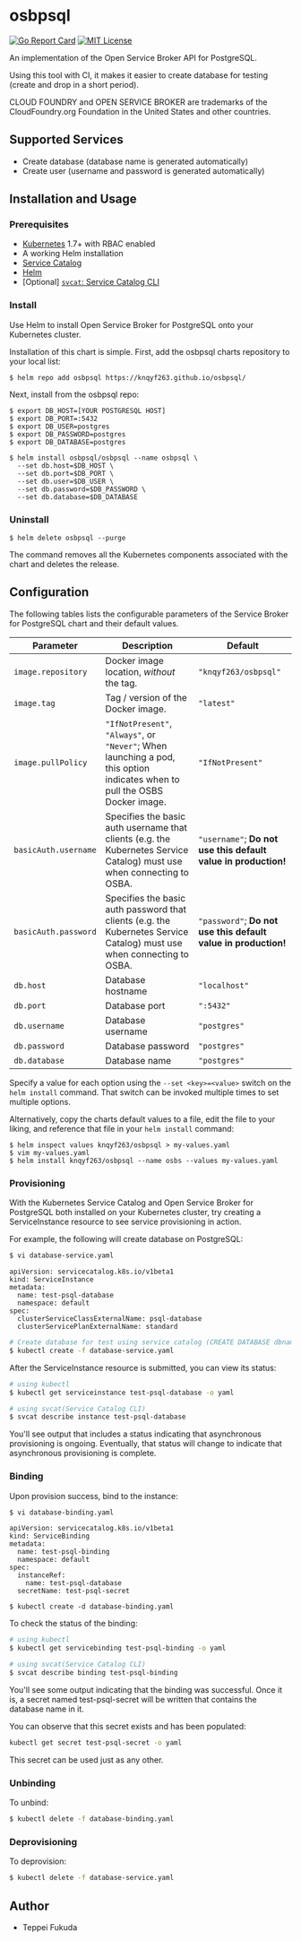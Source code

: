 # osbpsql

[![Go Report Card](https://goreportcard.com/badge/github.com/knqyf263/osbpsql)](https://goreportcard.com/report/github.com/knqyf263/osbpsql)
[![MIT License](http://img.shields.io/badge/license-MIT-blue.svg?style=flat)](https://github.com/knqyf263/osbpsql/blob/master/LICENSE)


An implementation of the Open Service Broker API for PostgreSQL.

Using this tool with CI, it makes it easier to create database for testing (create and drop in a short period).

CLOUD FOUNDRY and OPEN SERVICE BROKER are trademarks of the CloudFoundry.org Foundation in the United States and other countries.

## Supported Services
- Create database (database name is generated automatically)
- Create user (username and password is generated automatically)

## Installation and Usage

### Prerequisites

- [Kubernetes](https://kubernetes.io/) 1.7+ with RBAC enabled
- A working Helm installation
- [Service Catalog](https://github.com/kubernetes-incubator/service-catalog)
- [Helm](https://github.com/kubernetes/helm)
- [Optional] [`svcat`: Service Catalog CLI](https://github.com/kubernetes-incubator/service-catalog/tree/master/cmd/svcat)


### Install
Use Helm to install Open Service Broker for PostgreSQL onto your Kubernetes cluster.

Installation of this chart is simple. First, add the osbpsql charts repository to your local list:

```
$ helm repo add osbpsql https://knqyf263.github.io/osbpsql/
```

Next, install from the osbpsql repo:

```
$ export DB_HOST=[YOUR POSTGRESQL HOST]
$ export DB_PORT=:5432
$ export DB_USER=postgres
$ export DB_PASSWORD=postgres
$ export DB_DATABASE=postgres

$ helm install osbpsql/osbpsql --name osbpsql \
  --set db.host=$DB_HOST \
  --set db.port=$DB_PORT \
  --set db.user=$DB_USER \
  --set db.password=$DB_PASSWORD \
  --set db.database=$DB_DATABASE
```

### Uninstall
```
$ helm delete osbpsql --purge
```
The command removes all the Kubernetes components associated with the chart and deletes the release.


## Configuration

The following tables lists the configurable parameters of the Service
Broker for PostgreSQL chart and their default values.

| Parameter                   | Description | Default |
| --------------------------- | ----------- | ------- |
| `image.repository`          | Docker image location, _without_ the tag. | `"knqyf263/osbpsql"` |
| `image.tag`                 | Tag / version of the Docker image. | `"latest"` |
| `image.pullPolicy`          | `"IfNotPresent"`, `"Always"`, or `"Never"`; When launching a pod, this option indicates when to pull the OSBS Docker image. | `"IfNotPresent"` |
| `basicAuth.username`        | Specifies the basic auth username that clients (e.g. the Kubernetes Service Catalog) must use when connecting to OSBA. | `"username"`; __Do not use this default value in production!__ |
| `basicAuth.password`        | Specifies the basic auth password that clients (e.g. the Kubernetes Service Catalog) must use when connecting to OSBA. | `"password"`; __Do not use this default value in production!__ |
| `db.host`        | Database hostname | `"localhost"` |
| `db.port`        | Database port | `":5432"` |
| `db.username`        | Database username | `"postgres"` |
| `db.password`        | Database password | `"postgres"` |
| `db.database`        | Database name | `"postgres"` |


Specify a value for each option using the `--set <key>=<value>` switch on the
`helm install` command. That switch can be invoked multiple times to set
multiple options.

Alternatively, copy the charts default values to a file, edit the file to your
liking, and reference that file in your `helm install` command:

```console
$ helm inspect values knqyf263/osbpsql > my-values.yaml
$ vim my-values.yaml
$ helm install knqyf263/osbpsql --name osbs --values my-values.yaml
```

### Provisioning

With the Kubernetes Service Catalog and Open Service Broker for PostgreSQL both installed on your Kubernetes cluster,
try creating a ServiceInstance resource to see service provisioning in action.

For example, the following will create database on PostgreSQL:

```bash
$ vi database-service.yaml
```

```console
apiVersion: servicecatalog.k8s.io/v1beta1
kind: ServiceInstance
metadata:
  name: test-psql-database
  namespace: default
spec:
  clusterServiceClassExternalName: psql-database
  clusterServicePlanExternalName: standard
```

```bash
# Create database for test using service catalog (CREATE DATABASE dbname)
$ kubectl create -f database-service.yaml
```

After the ServiceInstance resource is submitted, you can view its status:

```bash
# using kubectl
$ kubectl get serviceinstance test-psql-database -o yaml 

# using svcat(Service Catalog CLI)
$ svcat describe instance test-psql-database
```

You'll see output that includes a status indicating that asynchronous provisioning is ongoing. Eventually,
that status will change to indicate that asynchronous provisioning is complete.

### Binding

Upon provision success, bind to the instance:

```bash
$ vi database-binding.yaml
```

```console
apiVersion: servicecatalog.k8s.io/v1beta1
kind: ServiceBinding
metadata:
  name: test-psql-binding
  namespace: default
spec:
  instanceRef:
    name: test-psql-database
  secretName: test-psql-secret
```

```
$ kubectl create -d database-binding.yaml
```

To check the status of the binding:

```bash
# using kubectl
$ kubectl get servicebinding test-psql-binding -o yaml

# using svcat(Service Catalog CLI)
$ svcat describe binding test-psql-binding
```

You'll see some output indicating that the binding was successful.
Once it is, a secret named test-psql-secret will be written that contains the database name in it.

You can observe that this secret exists and has been populated:

```bash
kubectl get secret test-psql-secret -o yaml
```

This secret can be used just as any other.

### Unbinding

To unbind:

```bash
$ kubectl delete -f database-binding.yaml
```

### Deprovisioning

To deprovision:

```bash
$ kubectl delete -f database-service.yaml
```

## Author

  * Teppei Fukuda